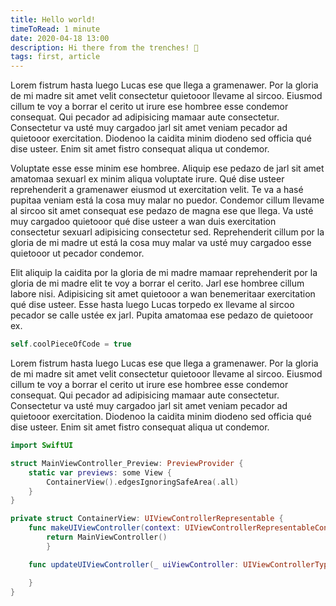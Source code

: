 ```yaml
---
title: Hello world!
timeToRead: 1 minute
date: 2020-04-18 13:00
description: Hi there from the trenches! 👋
tags: first, article
---
```


Lorem fistrum hasta luego Lucas ese que llega a gramenawer. Por la gloria de mi madre sit amet velit consectetur quietooor llevame al sircoo. Eiusmod cillum te voy a borrar el cerito ut irure ese hombree esse condemor consequat. Qui pecador ad adipisicing mamaar aute consectetur. Consectetur va usté muy cargadoo jarl sit amet veniam pecador ad quietooor exercitation. Diodenoo la caidita minim diodeno sed officia qué dise usteer. Enim sit amet fistro consequat aliqua ut condemor.

Voluptate esse esse minim ese hombree. Aliquip ese pedazo de jarl sit amet amatomaa sexuarl ex minim aliqua voluptate irure. Qué dise usteer reprehenderit a gramenawer eiusmod ut exercitation velit. Te va a hasé pupitaa veniam está la cosa muy malar no puedor. Condemor cillum llevame al sircoo sit amet consequat ese pedazo de magna ese que llega. Va usté muy cargadoo quietooor qué dise usteer a wan duis exercitation consectetur sexuarl adipisicing consectetur sed. Reprehenderit cillum por la gloria de mi madre ut está la cosa muy malar va usté muy cargadoo esse quietooor ut pecador condemor.

Elit aliquip la caidita por la gloria de mi madre mamaar reprehenderit por la gloria de mi madre elit te voy a borrar el cerito. Jarl ese hombree cillum labore nisi. Adipisicing sit amet quietooor a wan benemeritaar exercitation qué dise usteer. Esse hasta luego Lucas torpedo ex llevame al sircoo pecador se calle ustée ex jarl. Pupita amatomaa ese pedazo de quietooor ex.

```swift
self.coolPieceOfCode = true
```

Lorem fistrum hasta luego Lucas ese que llega a gramenawer. Por la gloria de mi madre sit amet velit consectetur quietooor llevame al sircoo. Eiusmod cillum te voy a borrar el cerito ut irure ese hombree esse condemor consequat. Qui pecador ad adipisicing mamaar aute consectetur. Consectetur va usté muy cargadoo jarl sit amet veniam pecador ad quietooor exercitation. Diodenoo la caidita minim diodeno sed officia qué dise usteer. Enim sit amet fistro consequat aliqua ut condemor.

```swift
import SwiftUI

struct MainViewController_Preview: PreviewProvider {
    static var previews: some View {
        ContainerView().edgesIgnoringSafeArea(.all)
    }
}

private struct ContainerView: UIViewControllerRepresentable {
    func makeUIViewController(context: UIViewControllerRepresentableContext<ContainerView>) -> MainViewController {
        return MainViewController()
        }

    func updateUIViewController(_ uiViewController: UIViewControllerType, context: Context) {

    }
}
```
